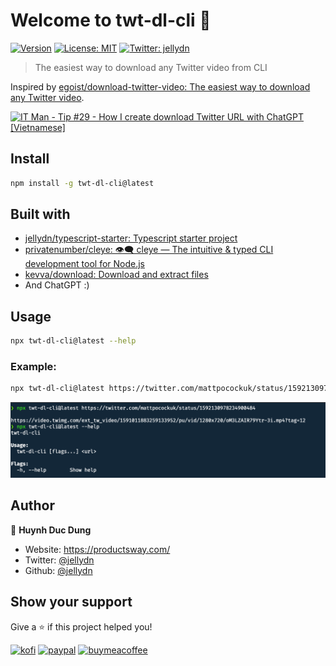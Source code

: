 # Welcome to twt-dl-cli 👋

[![Version](https://img.shields.io/npm/v/twt-dl-cli.svg)](https://www.npmjs.com/package/twt-dl-cli)
[![License: MIT](https://img.shields.io/badge/License-MIT-yellow.svg)](#)
[![Twitter: jellydn](https://img.shields.io/twitter/follow/jellydn.svg?style=social)](https://twitter.com/jellydn)

> The easiest way to download any Twitter video from CLI

Inspired by [egoist/download-twitter-video: The easiest way to download any Twitter video](https://github.com/egoist/download-twitter-video).

[![IT Man - Tip #29 - How I create download Twitter URL with ChatGPT [Vietnamese]](https://i.ytimg.com/vi/jiC7EmKT64U/hqdefault.jpg)](https://www.youtube.com/watch?v=jiC7EmKT64U)

## Install

```sh
npm install -g twt-dl-cli@latest
```

## Built with

- [jellydn/typescript-starter: Typescript starter project](https://github.com/jellydn/typescript-starter)
- [privatenumber/cleye: 👁‍🗨 cleye — The intuitive & typed CLI development tool for Node.js](https://github.com/privatenumber/cleye)
- [kevva/download: Download and extract files](https://github.com/kevva/download)
- And ChatGPT :)

## Usage

```sh
npx twt-dl-cli@latest --help
```

### Example:

```sh
npx twt-dl-cli@latest https://twitter.com/mattpocockuk/status/1592130978234900484
```

![twt-dl-cli](usage.png)

## Author

👤 **Huynh Duc Dung**

- Website: https://productsway.com/
- Twitter: [@jellydn](https://twitter.com/jellydn)
- Github: [@jellydn](https://github.com/jellydn)

## Show your support

Give a ⭐️ if this project helped you!

[![kofi](https://img.shields.io/badge/Ko--fi-F16061?style=for-the-badge&logo=ko-fi&logoColor=white)](https://ko-fi.com/dunghd)
[![paypal](https://img.shields.io/badge/PayPal-00457C?style=for-the-badge&logo=paypal&logoColor=white)](https://paypal.me/dunghd)
[![buymeacoffee](https://img.shields.io/badge/Buy_Me_A_Coffee-FFDD00?style=for-the-badge&logo=buy-me-a-coffee&logoColor=black)](https://www.buymeacoffee.com/dunghd)
